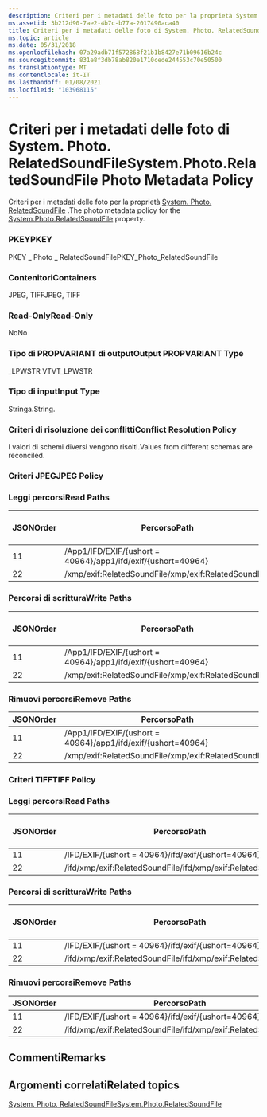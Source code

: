 ```yaml
---
description: Criteri per i metadati delle foto per la proprietà System. Photo. RelatedSoundFile.
ms.assetid: 3b212d90-7ae2-4b7c-b77a-2017490aca40
title: Criteri per i metadati delle foto di System. Photo. RelatedSoundFile
ms.topic: article
ms.date: 05/31/2018
ms.openlocfilehash: 07a29adb71f572868f21b1b8427e71b09616b24c
ms.sourcegitcommit: 831e8f3db78ab820e1710cede244553c70e50500
ms.translationtype: MT
ms.contentlocale: it-IT
ms.lasthandoff: 01/08/2021
ms.locfileid: "103968115"
---
```

# <a name="systemphotorelatedsoundfile-photo-metadata-policy"></a><span data-ttu-id="11df4-103">Criteri per i metadati delle foto di System. Photo. RelatedSoundFile</span><span class="sxs-lookup"><span data-stu-id="11df4-103">System.Photo.RelatedSoundFile Photo Metadata Policy</span></span>

<span data-ttu-id="11df4-104">Criteri per i metadati delle foto per la proprietà [System. Photo. RelatedSoundFile](../properties/props-system-photo-relatedsoundfile.md) .</span><span class="sxs-lookup"><span data-stu-id="11df4-104">The photo metadata policy for the [System.Photo.RelatedSoundFile](../properties/props-system-photo-relatedsoundfile.md) property.</span></span>

### <a name="pkey"></a><span data-ttu-id="11df4-105">PKEY</span><span class="sxs-lookup"><span data-stu-id="11df4-105">PKEY</span></span>

<span data-ttu-id="11df4-106">PKEY \_ Photo \_ RelatedSoundFile</span><span class="sxs-lookup"><span data-stu-id="11df4-106">PKEY\_Photo\_RelatedSoundFile</span></span>

### <a name="containers"></a><span data-ttu-id="11df4-107">Contenitori</span><span class="sxs-lookup"><span data-stu-id="11df4-107">Containers</span></span>

<span data-ttu-id="11df4-108">JPEG, TIFF</span><span class="sxs-lookup"><span data-stu-id="11df4-108">JPEG, TIFF</span></span>

### <a name="read-only"></a><span data-ttu-id="11df4-109">Read-Only</span><span class="sxs-lookup"><span data-stu-id="11df4-109">Read-Only</span></span>

<span data-ttu-id="11df4-110">No</span><span class="sxs-lookup"><span data-stu-id="11df4-110">No</span></span>

### <a name="output-propvariant-type"></a><span data-ttu-id="11df4-111">Tipo di PROPVARIANT di output</span><span class="sxs-lookup"><span data-stu-id="11df4-111">Output PROPVARIANT Type</span></span>

<span data-ttu-id="11df4-112">\_LPWSTR VT</span><span class="sxs-lookup"><span data-stu-id="11df4-112">VT\_LPWSTR</span></span>

### <a name="input-type"></a><span data-ttu-id="11df4-113">Tipo di input</span><span class="sxs-lookup"><span data-stu-id="11df4-113">Input Type</span></span>

<span data-ttu-id="11df4-114">Stringa.</span><span class="sxs-lookup"><span data-stu-id="11df4-114">String.</span></span>

### <a name="conflict-resolution-policy"></a><span data-ttu-id="11df4-115">Criteri di risoluzione dei conflitti</span><span class="sxs-lookup"><span data-stu-id="11df4-115">Conflict Resolution Policy</span></span>

<span data-ttu-id="11df4-116">I valori di schemi diversi vengono risolti.</span><span class="sxs-lookup"><span data-stu-id="11df4-116">Values from different schemas are reconciled.</span></span>

### <a name="jpeg-policy"></a><span data-ttu-id="11df4-117">Criteri JPEG</span><span class="sxs-lookup"><span data-stu-id="11df4-117">JPEG Policy</span></span>

### <a name="read-paths"></a><span data-ttu-id="11df4-118">Leggi percorsi</span><span class="sxs-lookup"><span data-stu-id="11df4-118">Read Paths</span></span>



| <span data-ttu-id="11df4-119">JSON</span><span class="sxs-lookup"><span data-stu-id="11df4-119">Order</span></span> | <span data-ttu-id="11df4-120">Percorso</span><span class="sxs-lookup"><span data-stu-id="11df4-120">Path</span></span>                          | <span data-ttu-id="11df4-121">Formato disco</span><span class="sxs-lookup"><span data-stu-id="11df4-121">Disk Format</span></span> |
|-------|-------------------------------|-------------|
| <span data-ttu-id="11df4-122">1</span><span class="sxs-lookup"><span data-stu-id="11df4-122">1</span></span>     | <span data-ttu-id="11df4-123">/App1/IFD/EXIF/{ushort = 40964}</span><span class="sxs-lookup"><span data-stu-id="11df4-123">/app1/ifd/exif/{ushort=40964}</span></span> | <span data-ttu-id="11df4-124">ascii</span><span class="sxs-lookup"><span data-stu-id="11df4-124">ascii</span></span>       |
| <span data-ttu-id="11df4-125">2</span><span class="sxs-lookup"><span data-stu-id="11df4-125">2</span></span>     | <span data-ttu-id="11df4-126">/xmp/exif:RelatedSoundFile</span><span class="sxs-lookup"><span data-stu-id="11df4-126">/xmp/exif:RelatedSoundFile</span></span>    | <span data-ttu-id="11df4-127">unicode</span><span class="sxs-lookup"><span data-stu-id="11df4-127">unicode</span></span>     |



 

### <a name="write-paths"></a><span data-ttu-id="11df4-128">Percorsi di scrittura</span><span class="sxs-lookup"><span data-stu-id="11df4-128">Write Paths</span></span>



| <span data-ttu-id="11df4-129">JSON</span><span class="sxs-lookup"><span data-stu-id="11df4-129">Order</span></span> | <span data-ttu-id="11df4-130">Percorso</span><span class="sxs-lookup"><span data-stu-id="11df4-130">Path</span></span>                          | <span data-ttu-id="11df4-131">Formato disco</span><span class="sxs-lookup"><span data-stu-id="11df4-131">Disk Format</span></span> |
|-------|-------------------------------|-------------|
| <span data-ttu-id="11df4-132">1</span><span class="sxs-lookup"><span data-stu-id="11df4-132">1</span></span>     | <span data-ttu-id="11df4-133">/App1/IFD/EXIF/{ushort = 40964}</span><span class="sxs-lookup"><span data-stu-id="11df4-133">/app1/ifd/exif/{ushort=40964}</span></span> | <span data-ttu-id="11df4-134">ascii</span><span class="sxs-lookup"><span data-stu-id="11df4-134">ascii</span></span>       |
| <span data-ttu-id="11df4-135">2</span><span class="sxs-lookup"><span data-stu-id="11df4-135">2</span></span>     | <span data-ttu-id="11df4-136">/xmp/exif:RelatedSoundFile</span><span class="sxs-lookup"><span data-stu-id="11df4-136">/xmp/exif:RelatedSoundFile</span></span>    | <span data-ttu-id="11df4-137">unicode</span><span class="sxs-lookup"><span data-stu-id="11df4-137">unicode</span></span>     |



 

### <a name="remove-paths"></a><span data-ttu-id="11df4-138">Rimuovi percorsi</span><span class="sxs-lookup"><span data-stu-id="11df4-138">Remove Paths</span></span>



| <span data-ttu-id="11df4-139">JSON</span><span class="sxs-lookup"><span data-stu-id="11df4-139">Order</span></span> | <span data-ttu-id="11df4-140">Percorso</span><span class="sxs-lookup"><span data-stu-id="11df4-140">Path</span></span>                          |
|-------|-------------------------------|
| <span data-ttu-id="11df4-141">1</span><span class="sxs-lookup"><span data-stu-id="11df4-141">1</span></span>     | <span data-ttu-id="11df4-142">/App1/IFD/EXIF/{ushort = 40964}</span><span class="sxs-lookup"><span data-stu-id="11df4-142">/app1/ifd/exif/{ushort=40964}</span></span> |
| <span data-ttu-id="11df4-143">2</span><span class="sxs-lookup"><span data-stu-id="11df4-143">2</span></span>     | <span data-ttu-id="11df4-144">/xmp/exif:RelatedSoundFile</span><span class="sxs-lookup"><span data-stu-id="11df4-144">/xmp/exif:RelatedSoundFile</span></span>    |



 

### <a name="tiff-policy"></a><span data-ttu-id="11df4-145">Criteri TIFF</span><span class="sxs-lookup"><span data-stu-id="11df4-145">TIFF Policy</span></span>

### <a name="read-paths"></a><span data-ttu-id="11df4-146">Leggi percorsi</span><span class="sxs-lookup"><span data-stu-id="11df4-146">Read Paths</span></span>



| <span data-ttu-id="11df4-147">JSON</span><span class="sxs-lookup"><span data-stu-id="11df4-147">Order</span></span> | <span data-ttu-id="11df4-148">Percorso</span><span class="sxs-lookup"><span data-stu-id="11df4-148">Path</span></span>                           | <span data-ttu-id="11df4-149">Formato disco</span><span class="sxs-lookup"><span data-stu-id="11df4-149">Disk Format</span></span> |
|-------|--------------------------------|-------------|
| <span data-ttu-id="11df4-150">1</span><span class="sxs-lookup"><span data-stu-id="11df4-150">1</span></span>     | <span data-ttu-id="11df4-151">/IFD/EXIF/{ushort = 40964}</span><span class="sxs-lookup"><span data-stu-id="11df4-151">/ifd/exif/{ushort=40964}</span></span>       | <span data-ttu-id="11df4-152">ascii</span><span class="sxs-lookup"><span data-stu-id="11df4-152">ascii</span></span>       |
| <span data-ttu-id="11df4-153">2</span><span class="sxs-lookup"><span data-stu-id="11df4-153">2</span></span>     | <span data-ttu-id="11df4-154">/ifd/xmp/exif:RelatedSoundFile</span><span class="sxs-lookup"><span data-stu-id="11df4-154">/ifd/xmp/exif:RelatedSoundFile</span></span> | <span data-ttu-id="11df4-155">unicode</span><span class="sxs-lookup"><span data-stu-id="11df4-155">unicode</span></span>     |



 

### <a name="write-paths"></a><span data-ttu-id="11df4-156">Percorsi di scrittura</span><span class="sxs-lookup"><span data-stu-id="11df4-156">Write Paths</span></span>



| <span data-ttu-id="11df4-157">JSON</span><span class="sxs-lookup"><span data-stu-id="11df4-157">Order</span></span> | <span data-ttu-id="11df4-158">Percorso</span><span class="sxs-lookup"><span data-stu-id="11df4-158">Path</span></span>                           | <span data-ttu-id="11df4-159">Formato disco</span><span class="sxs-lookup"><span data-stu-id="11df4-159">Disk Format</span></span> |
|-------|--------------------------------|-------------|
| <span data-ttu-id="11df4-160">1</span><span class="sxs-lookup"><span data-stu-id="11df4-160">1</span></span>     | <span data-ttu-id="11df4-161">/IFD/EXIF/{ushort = 40964}</span><span class="sxs-lookup"><span data-stu-id="11df4-161">/ifd/exif/{ushort=40964}</span></span>       | <span data-ttu-id="11df4-162">ascii</span><span class="sxs-lookup"><span data-stu-id="11df4-162">ascii</span></span>       |
| <span data-ttu-id="11df4-163">2</span><span class="sxs-lookup"><span data-stu-id="11df4-163">2</span></span>     | <span data-ttu-id="11df4-164">/ifd/xmp/exif:RelatedSoundFile</span><span class="sxs-lookup"><span data-stu-id="11df4-164">/ifd/xmp/exif:RelatedSoundFile</span></span> | <span data-ttu-id="11df4-165">unicode</span><span class="sxs-lookup"><span data-stu-id="11df4-165">unicode</span></span>     |



 

### <a name="remove-paths"></a><span data-ttu-id="11df4-166">Rimuovi percorsi</span><span class="sxs-lookup"><span data-stu-id="11df4-166">Remove Paths</span></span>



| <span data-ttu-id="11df4-167">JSON</span><span class="sxs-lookup"><span data-stu-id="11df4-167">Order</span></span> | <span data-ttu-id="11df4-168">Percorso</span><span class="sxs-lookup"><span data-stu-id="11df4-168">Path</span></span>                           |
|-------|--------------------------------|
| <span data-ttu-id="11df4-169">1</span><span class="sxs-lookup"><span data-stu-id="11df4-169">1</span></span>     | <span data-ttu-id="11df4-170">/IFD/EXIF/{ushort = 40964}</span><span class="sxs-lookup"><span data-stu-id="11df4-170">/ifd/exif/{ushort=40964}</span></span>       |
| <span data-ttu-id="11df4-171">2</span><span class="sxs-lookup"><span data-stu-id="11df4-171">2</span></span>     | <span data-ttu-id="11df4-172">/ifd/xmp/exif:RelatedSoundFile</span><span class="sxs-lookup"><span data-stu-id="11df4-172">/ifd/xmp/exif:RelatedSoundFile</span></span> |



 

## <a name="remarks"></a><span data-ttu-id="11df4-173">Commenti</span><span class="sxs-lookup"><span data-stu-id="11df4-173">Remarks</span></span>

## <a name="related-topics"></a><span data-ttu-id="11df4-174">Argomenti correlati</span><span class="sxs-lookup"><span data-stu-id="11df4-174">Related topics</span></span>

<dl> <dt>

[<span data-ttu-id="11df4-175">System. Photo. RelatedSoundFile</span><span class="sxs-lookup"><span data-stu-id="11df4-175">System.Photo.RelatedSoundFile</span></span>](../properties/props-system-photo-relatedsoundfile.md)
</dt> </dl>

 

 

